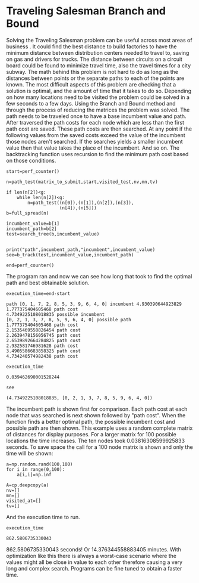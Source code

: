 # Traveling Salesman Branch and Bound
 
   Solving the Traveling Salesman problem can be useful across most areas of business .  It could find the best distance to 
build factories to have the minimum distance between distribution centers needed to travel to, saving on gas and drivers for trucks.
The distance between circuits on a circuit board could be found to minimize travel time, also the travel times for a city
subway.  The math behind this problem is not hard to do as long as the distances between points or the separate paths to each
of the points are known.  The most difficult aspects of this problem are checking that a solution is optimal, and the amount 
of time that it takes to do so.  Depending on how many locations need to be visited the problem could be solved in a few seconds to
a few days.  Using the Branch and Bound method and through the process of reducing the matrices the problem was solved.  The path 
needs to be traveled once to have a base incumbent value and path.  After traversed the path costs for each node which are less than
the first path cost are saved.  These path costs are then searched.  At any point if the following values from the saved costs
exceed the value of the incumbent those nodes aren't searched.  If the searches yields a smaller incumbent value then that value
takes the place of the incumbent.  And so on.  The backtracking function uses recursion to find the minimum path cost based on 
those conditions.  

```
start=perf_counter()
        
n=path_test(matrix_to_submit,start,visited_test,nv,mn,tv)

if len(n[2])<g:
    while len(n[2])<g:
        n=path_test((n[0]),(n[1]),(n[2]),(n[3]),
                    (n[4]),(n[5]))
b=full_spread(n)

incumbent_value=b[1]
incumbent_path=b[2]
test=search_tree(b,incumbent_value)


print("path",incumbent_path,"incumbent",incumbent_value)
see=b_track(test,incumbent_value,incumbent_path)
    
end=perf_counter()
```
The program ran and now we can see how long that took to find the optimal path and best obtainable solution.
```
execution_time=end-start

path [0, 1, 7, 2, 8, 5, 3, 9, 6, 4, 0] incumbent 4.930390644923829
1.777375404605468 path cost
4.7349225108018835 possible incumbent
[0, 2, 1, 3, 7, 8, 5, 9, 6, 4, 0] possible path
1.777375404605468 path cost
2.1535469558826454 path cost
2.2639478156056745 path cost
2.6539892664284825 path cost
2.932581746981628 path cost
3.4905586683858325 path cost
4.734240574982438 path cost

execution_time

0.039462690001528244

see

(4.7349225108018835, [0, 2, 1, 3, 7, 8, 5, 9, 6, 4, 0])
```
The incumbent path is shown first for comparison.  Each path cost at each node that was searched is next shown followed
by "path cost".  When the function finds a better optimal path, the possible incumbent cost and possible path are then 
shown.  This example uses a random complete matrix of distances for display purposes.  For a larger matrix for 100 possible
locations the time increases.  The ten nodes took 0.03816308599925833 seconds.  To save space the call for a 100 node matrix
is shown and only the time will be shown:

```
a=np.random.rand(100,100)
for i in range(0,100):
    a[i,i]=np.inf
        
A=cp.deepcopy(a)
nv=[]
mn=[]
visited_at=[]
tv=[]
```
And the execution time to run.
```
execution_time

862.5806735330043

```
862.5806735330043 seconds!  Or 14.376344558883405 minutes.  With optimization like this there is always a worst-case scenario where the values might all be close in value to each other therefore causing a very long and complex search.  Programs can be fine
tuned to obtain a faster time.
